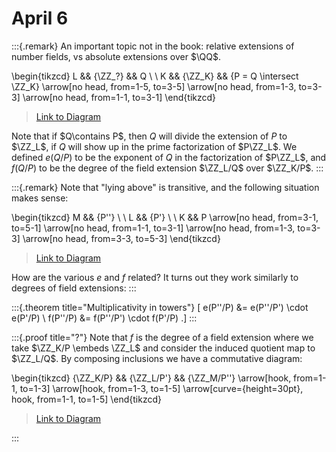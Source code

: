 # April 6 

:::{.remark}
An important topic not in the book: relative extensions of number fields, vs absolute extensions over $\QQ$.



\begin{tikzcd}
	L && {\ZZ_?} && Q \\
	\\
	K && {\ZZ_K} && {P = Q \intersect \ZZ_K}
	\arrow[no head, from=1-5, to=3-5]
	\arrow[no head, from=1-3, to=3-3]
	\arrow[no head, from=1-1, to=3-1]
\end{tikzcd}

> [Link to Diagram](https://q.uiver.app/?q=WzAsNixbMCwwLCJMIl0sWzAsMiwiSyJdLFsyLDAsIlxcWlpfPyJdLFsyLDIsIlxcWlpfSyJdLFs0LDAsIlEiXSxbNCwyLCJQID0gUSBcXGludGVyc2VjdCBcXFpaX0siXSxbNCw1LCIiLDAseyJzdHlsZSI6eyJoZWFkIjp7Im5hbWUiOiJub25lIn19fV0sWzIsMywiIiwwLHsic3R5bGUiOnsiaGVhZCI6eyJuYW1lIjoibm9uZSJ9fX1dLFswLDEsIiIsMCx7InN0eWxlIjp7ImhlYWQiOnsibmFtZSI6Im5vbmUifX19XV0=)

Note that if $Q\contains P$, then $Q$ will divide the extension of $P$ to $\ZZ_L$, if $Q$ will show up in the prime factorization of $P\ZZ_L$.
We defined $e(Q/P)$ to be the exponent of $Q$ in the factorization of $P\ZZ_L$, and $f(Q/P)$ to be the degree of the field extension $\ZZ_L/Q$ over $\ZZ_K/P$.
:::

:::{.remark}
Note that "lying above" is transitive, and the following situation makes sense:

\begin{tikzcd}
	M && {P''} \\
	\\
	L && {P'} \\
	\\
	K && P
	\arrow[no head, from=3-1, to=5-1]
	\arrow[no head, from=1-1, to=3-1]
	\arrow[no head, from=1-3, to=3-3]
	\arrow[no head, from=3-3, to=5-3]
\end{tikzcd}

> [Link to Diagram](https://q.uiver.app/?q=WzAsNixbMCwyLCJMIl0sWzAsNCwiSyJdLFswLDAsIk0iXSxbMiw0LCJQIl0sWzIsMiwiUCciXSxbMiwwLCJQJyciXSxbMCwxLCIiLDAseyJzdHlsZSI6eyJoZWFkIjp7Im5hbWUiOiJub25lIn19fV0sWzIsMCwiIiwwLHsic3R5bGUiOnsiaGVhZCI6eyJuYW1lIjoibm9uZSJ9fX1dLFs1LDQsIiIsMCx7InN0eWxlIjp7ImhlYWQiOnsibmFtZSI6Im5vbmUifX19XSxbNCwzLCIiLDAseyJzdHlsZSI6eyJoZWFkIjp7Im5hbWUiOiJub25lIn19fV1d)

How are the various $e$ and $f$ related?
It turns out they work similarly to degrees of field extensions:
:::

:::{.theorem title="Multiplicativity in towers"}
\[
e(P''/P) &= e(P''/P') \cdot e(P'/P) \\
f(P''/P) &= f(P''/P') \cdot f(P'/P) 
.\]
:::



:::{.proof title="?"}
Note that $f$ is the degree of a field extension where we take $\ZZ_K/P \embeds \ZZ_L$ and consider the induced quotient map to $\ZZ_L/Q$.
By composing inclusions we have a commutative diagram:

\begin{tikzcd}
	{\ZZ_K/P} && {\ZZ_L/P'} && {\ZZ_M/P''}
	\arrow[hook, from=1-1, to=1-3]
	\arrow[hook, from=1-3, to=1-5]
	\arrow[curve={height=30pt}, hook, from=1-1, to=1-5]
\end{tikzcd}

> [Link to Diagram](https://q.uiver.app/?q=WzAsMyxbMCwwLCJcXFpaX0svUCJdLFsyLDAsIlxcWlpfTC9QJyJdLFs0LDAsIlxcWlpfTS9QJyciXSxbMCwxLCIiLDAseyJzdHlsZSI6eyJ0YWlsIjp7Im5hbWUiOiJob29rIiwic2lkZSI6InRvcCJ9fX1dLFsxLDIsIiIsMCx7InN0eWxlIjp7InRhaWwiOnsibmFtZSI6Imhvb2siLCJzaWRlIjoidG9wIn19fV0sWzAsMiwiIiwyLHsiY3VydmUiOjUsInN0eWxlIjp7InRhaWwiOnsibmFtZSI6Imhvb2siLCJzaWRlIjoidG9wIn19fV1d)



:::




